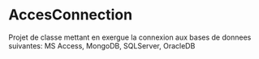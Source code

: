# AccesConnection
Projet de classe mettant en exergue la connexion aux bases de donnees suivantes: MS Access, MongoDB, SQLServer, OracleDB
